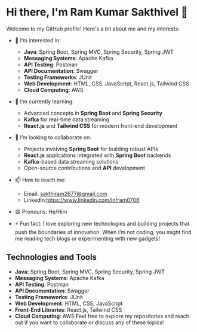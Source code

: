 # Hi there, I'm Ram Kumar Sakthivel 👋

Welcome to my GitHub profile! Here's a bit about me and my interests:

- 👀 I’m interested in:
  - **Java**: Spring Boot, Spring MVC, Spring Security, Spring JWT
  - **Messaging Systems**: Apache Kafka
  - **API Testing**: Postman
  - **API Documentation**: Swagger
  - **Testing Frameworks**: JUnit
  - **Web Development**: HTML, CSS, JavaScript, React.js, Tailwind CSS
  - **Cloud Computing**: AWS

- 🌱 I’m currently learning:
  - Advanced concepts in **Spring Boot** and **Spring Security**
  - **Kafka** for real-time data streaming
  - **React.js** and **Tailwind CSS** for modern front-end development

- 💞️ I’m looking to collaborate on:
  - Projects involving **Spring Boot** for building robust APIs
  - **React.js** applications integrated with **Spring Boot** backends
  - **Kafka**-based data streaming solutions
  - Open-source contributions and **API** development

- 📫 How to reach me:
  - Email: sakthiram2677@gmail.com
  - LinkedIn:https://www.linkedin.com/in/ram0706
    
- 😄 Pronouns: He/Him
  
- ⚡ Fun fact: I love exploring new technologies and building projects that push the boundaries of innovation. When I’m not coding, you might find me reading tech blogs or experimenting with new gadgets!

## Technologies and Tools
- **Java**: Spring Boot, Spring MVC, Spring Security, Spring JWT
- **Messaging Systems**: Apache Kafka
- **API Testing**: Postman
- **API Documentation**: Swagger
- **Testing Frameworks**: JUnit
- **Web Development**: HTML, CSS, JavaScript
- **Front-End Libraries**: React.js, Tailwind CSS
- **Cloud Computing**: AWS
Feel free to explore my repositories and reach out if you want to collaborate or discuss any of these topics!


<!---
Ramkumar0706/Ramkumar0706 is a ✨ special ✨ repository because its `README.md` (this file) appears on your GitHub profile.
You can click the Preview link to take a look at your changes.
--->

